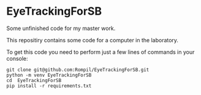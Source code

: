 # EyeTrackingForSB
Some unfinished code for my master work.

This repositiry contains some code for a computer in the laboratory.

To get this code you need to perform just a few lines of commands in your console:
``` 
git clone git@github.com:Rompil/EyeTrackingForSB.git
python -m venv EyeTrackingForSB
cd  EyeTrackingForSB
pip install -r requirements.txt
```

